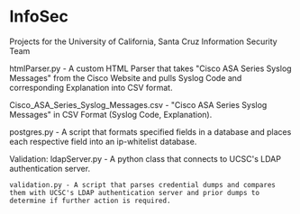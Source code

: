 # InfoSec
Projects for the University of California, Santa Cruz Information Security Team

htmlParser.py - A custom HTML Parser that takes "Cisco ASA Series Syslog Messages" from the Cisco Website and pulls Syslog Code and corresponding Explanation into CSV format.

Cisco_ASA_Series_Syslog_Messages.csv - "Cisco ASA Series Syslog Messages" in CSV Format (Syslog Code, Explanation).

postgres.py - A script that formats specified fields in a database and places each respective field into an ip-whitelist database.

Validation:
    ldapServer.py - A python class that connects to UCSC's LDAP authentication server.

    validation.py - A script that parses credential dumps and compares them with UCSC's LDAP authentication server and prior dumps to determine if further action is required.
